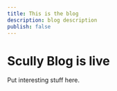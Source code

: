 ```yaml
---
title: This is the blog
description: blog description
publish: false
---
```


# Scully Blog is live


Put interesting stuff here.
